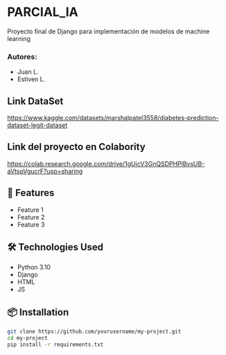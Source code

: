 # PARCIAL_IA

Proyecto final de Django para implementación de modelos de machine learning

### Autores: 
- Juan L.
- Estiven L.

## Link DataSet
https://www.kaggle.com/datasets/marshalpatel3558/diabetes-prediction-dataset-legit-dataset

## Link del proyecto en Colabority
https://colab.research.google.com/drive/1gUicV3GnQSDPHPlBvsUB-aVtspVgucrF?usp=sharing

## 🚀 Features
- Feature 1
- Feature 2
- Feature 3

## 🛠️ Technologies Used
- Python 3.10
- Django
- HTML
- JS

## 📦 Installation

```bash
git clone https://github.com/yourusername/my-project.git
cd my-project
pip install -r requirements.txt
